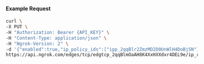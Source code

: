 <!-- Code generated for API Clients. DO NOT EDIT. -->

#### Example Request

```bash
curl \
-X PUT \
-H "Authorization: Bearer {API_KEY}" \
-H "Content-Type: application/json" \
-H "Ngrok-Version: 2" \
-d '{"enabled":true,"ip_policy_ids":["ipp_2qqBlr2ZmzMD2D0UnWlH4DoBjSN"]}' \
https://api.ngrok.com/edges/tcp/edgtcp_2qqBlmOaAH8K4XxHXXdxr4DEL9e/ip_restriction
```
